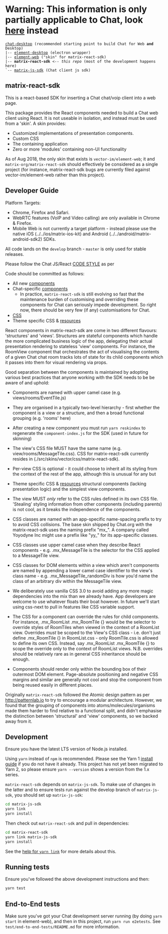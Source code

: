 # Warning: This information is only partially applicable to Chat, look [here](../chat-desktop) instead

<pre><code><a href="../chat-desktop">chat-desktop</a> (recommended starting point to build Chat for Web <b>and</b> Desktop)
|-- <a href="../element-desktop">element-desktop</a> (electron wrapper)
|-- <a href="../element-web">element-web</a> ("skin" for matrix-react-sdk)
|-- <b>matrix-react-sdk</b> <i>&lt;-- this repo</i> (most of the development happens here)
`-- <a href="../Chat/matrix-js-sdk">matrix-js-sdk</a> (Chat client js sdk)
</code></pre>

## matrix-react-sdk

This is a react-based SDK for inserting a Chat chat/voip client into a web page.

This package provides the React components needed to build a Chat web client
using React.  It is not useable in isolation, and instead must be used from
a 'skin'. A skin provides:

* Customized implementations of presentation components.
* Custom CSS
* The containing application
* Zero or more 'modules' containing non-UI functionality

As of Aug 2018, the only skin that exists is `vector-im/element-web`; it and
`matrix-org/matrix-react-sdk` should effectively
be considered as a single project (for instance, matrix-react-sdk bugs
are currently filed against vector-im/element-web rather than this project).

## Developer Guide

Platform Targets:

* Chrome, Firefox and Safari.
* WebRTC features (VoIP and Video calling) are only available in Chrome & Firefox.
* Mobile Web is not currently a target platform - instead please use the native
   iOS (../../ios/matrix-ios-kit) and Android
   (../../android/matrix-android-sdk2) SDKs.

All code lands on the `develop` branch - `master` is only used for stable releases.

Please follow the Chat JS/React [CODE STYLE](./CODE_STYLE.md) as per

Code should be committed as follows:

* All new [components](./src/components)
* Chat-specific [components](./src/components)
  * In practice, `matrix-react-sdk` is still evolving so fast that the maintenance
     burden of customising and overriding these components for Chat can seriously
     impede development.  So right now, there should be very few (if any) customisations for Chat.
* [CSS](./res/css)
* Theme specific CSS & [resources](./res/themes)

React components in matrix-react-sdk are come in two different flavours:
'structures' and 'views'.  Structures are stateful components which handle the
more complicated business logic of the app, delegating their actual presentation
rendering to stateless 'view' components.  For instance, the RoomView component
that orchestrates the act of visualising the contents of a given Chat chat room
tracks lots of state for its child components which it passes into them for visual
rendering via props.

Good separation between the components is maintained by adopting various best
practices that anyone working with the SDK needs to be be aware of and uphold:

* Components are named with upper camel case (e.g. views/rooms/EventTile.js)

* They are organised in a typically two-level hierarchy - first whether the
    component is a view or a structure, and then a broad functional grouping
    (e.g. 'rooms' here)

* After creating a new component you must run `yarn reskindex` to regenerate
    the `component-index.js` for the SDK (used in future for skinning)
    <!-- TODO: Remove this once this approach to skinning is replaced -->

* The view's CSS file MUST have the same name (e.g. view/rooms/MessageTile.css).
    CSS for matrix-react-sdk currently resides in
    (./src/skins/vector/css/matrix-react-sdk).

* Per-view CSS is optional - it could choose to inherit all its styling from
    the context of the rest of the app, although this is unusual for any but
* Theme specific CSS & [resources](./res/themes)
    structural components (lacking presentation logic) and the simplest view
    components.

* The view MUST *only* refer to the CSS rules defined in its own CSS file.
    'Stealing' styling information from other components (including parents)
    is not cool, as it breaks the independence of the components.

* CSS classes are named with an app-specific name-spacing prefix to try to avoid
    CSS collisions.  The base skin shipped by Chat.org with the matrix-react-sdk
    uses the naming prefix "mx_".  A company called Yoyodyne Inc might use a
    prefix like "yy_" for its app-specific classes.

* CSS classes use upper camel case when they describe React components - e.g.
    .mx_MessageTile is the selector for the CSS applied to a MessageTile view.

* CSS classes for DOM elements within a view which aren't components are named
    by appending a lower camel case identifier to the view's class name - e.g.
    .mx_MessageTile_randomDiv is how you'd name the class of an arbitrary div
    within the MessageTile view.

* We deliberately use vanilla CSS 3.0 to avoid adding any more magic
    dependencies into the mix than we already have.  App developers are welcome
    to use whatever floats their boat however.  In future we'll start using
    css-next to pull in features like CSS variable support.

* The CSS for a component can override the rules for child components.
    For instance, .mx_RoomList .mx_RoomTile {} would be the selector to override
    styles of RoomTiles when viewed in the context of a RoomList view.
    Overrides *must* be scoped to the View's CSS class - i.e. don't just define
    .mx_RoomTile {} in RoomList.css - only RoomTile.css is allowed to define its
    own CSS.  Instead, say .mx_RoomList .mx_RoomTile {} to scope the override
    only to the context of RoomList views.  N.B. overrides should be relatively
    rare as in general CSS inheritance should be enough.

* Components should render only within the bounding box of their outermost DOM
    element. Page-absolute positioning and negative CSS margins and similar are
    generally not cool and stop the component from being reused easily in
    different places.

Originally `matrix-react-sdk` followed the Atomic design pattern as per
<http://patternlab.io> to try to encourage a modular architecture.  However, we
found that the grouping of components into atoms/molecules/organisms
made them harder to find relative to a functional split, and didn't emphasise
the distinction between 'structural' and 'view' components, so we backed away
from it.

## Development

Ensure you have the latest LTS version of Node.js installed.

Using `yarn` instead of `npm` is recommended. Please see the Yarn 1 [install
guide](https://classic.yarnpkg.com/docs/install) if you do not have it
already. This project has not yet been migrated to Yarn 2, so please ensure
`yarn --version` shows a version from the 1.x series.

`matrix-react-sdk` depends on `matrix-js-sdk`. To make use of changes in the
latter and to ensure tests run against the develop branch of `matrix-js-sdk`,
you should set up `matrix-js-sdk`:

```bash
cd matrix-js-sdk
yarn link
yarn install
```

Then check out `matrix-react-sdk` and pull in dependencies:

```bash
cd matrix-react-sdk
yarn link matrix-js-sdk
yarn install
```

See the [help for `yarn link`](https://classic.yarnpkg.com/docs/cli/link) for
more details about this.

## Running tests

Ensure you've followed the above development instructions and then:

```bash
yarn test
```

## End-to-End tests

Make sure you've got your Chat development server running (by doing `yarn start` in element-web), and then in this project, run `yarn run e2etests`.
See `test/end-to-end-tests/README.md` for more information.
